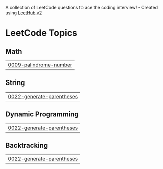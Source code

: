 A collection of LeetCode questions to ace the coding interview! - Created using [LeetHub v2](https://github.com/arunbhardwaj/LeetHub-2.0)
<!---LeetCode Topics Start-->
# LeetCode Topics
## Math
|  |
| ------- |
| [0009-palindrome-number](https://github.com/Argha-coding/DSA/tree/master/0009-palindrome-number) |
## String
|  |
| ------- |
| [0022-generate-parentheses](https://github.com/Argha-coding/DSA/tree/master/0022-generate-parentheses) |
## Dynamic Programming
|  |
| ------- |
| [0022-generate-parentheses](https://github.com/Argha-coding/DSA/tree/master/0022-generate-parentheses) |
## Backtracking
|  |
| ------- |
| [0022-generate-parentheses](https://github.com/Argha-coding/DSA/tree/master/0022-generate-parentheses) |
<!---LeetCode Topics End-->